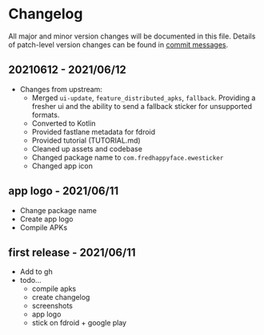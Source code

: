 # Changelog
All major and minor version changes will be documented in this file. Details of
patch-level version changes can be found in [commit messages](../../commits/master).

## 20210612 - 2021/06/12
- Changes from upstream:
  - Merged `ui-update`, `feature_distributed_apks`, `fallback`. Providing a fresher
  	ui and the ability to send a fallback sticker for unsupported formats.
  - Converted to Kotlin
  - Provided fastlane metadata for fdroid
  - Provided tutorial (TUTORIAL.md)
  - Cleaned up assets and codebase
  - Changed package name to `com.fredhappyface.ewesticker`
  - Changed app icon

## app logo - 2021/06/11
- Change package name
- Create app logo
- Compile APKs

## first release - 2021/06/11
- Add to gh
- todo...
  - compile apks
  - create changelog
  - screenshots
  - app logo
  - stick on fdroid + google play
